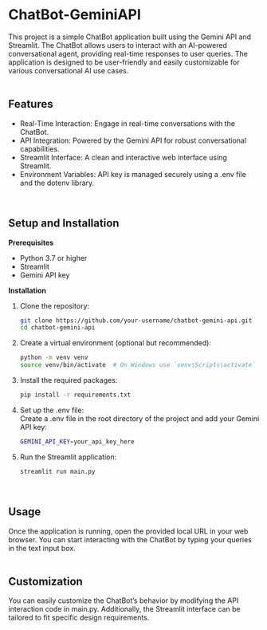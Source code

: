 # ChatBot-GeminiAPI
This project is a simple ChatBot application built using the Gemini API and Streamlit. The ChatBot allows users to interact with an AI-powered conversational agent, providing real-time responses to user queries. The application is designed to be user-friendly and easily customizable for various conversational AI use cases. <br/>
<br/>

## Features
* Real-Time Interaction: Engage in real-time conversations with the ChatBot.
* API Integration: Powered by the Gemini API for robust conversational capabilities.
* Streamlit Interface: A clean and interactive web interface using Streamlit.
* Environment Variables: API key is managed securely using a .env file and the dotenv library. <br/>
<br/>

## Setup and Installation
**Prerequisites**
* Python 3.7 or higher
* Streamlit
* Gemini API key <br/>

**Installation**
1. Clone the repository:
   ```bash
   git clone https://github.com/your-username/chatbot-gemini-api.git
   cd chatbot-gemini-api
   ```
   
2. Create a virtual environment (optional but recommended):
   ```bash
   python -m venv venv
   source venv/bin/activate  # On Windows use `venv\Scripts\activate`
   ```

3. Install the required packages:
   ```bash
   pip install -r requirements.txt
   ```

4. Set up the .env file: <br/>
Create a .env file in the root directory of the project and add your Gemini API key:
   ```bash
   GEMINI_API_KEY=your_api_key_here
   ```

5. Run the Streamlit application:
   ```bash
   streamlit run main.py
   ```
<br/>

## Usage
Once the application is running, open the provided local URL in your web browser. You can start interacting with the ChatBot by typing your queries in the text input box. <br/>
<br/>

## Customization
You can easily customize the ChatBot’s behavior by modifying the API interaction code in main.py. Additionally, the Streamlit interface can be tailored to fit specific design requirements.

